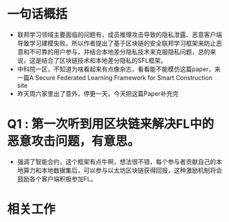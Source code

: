 # 一句话概括
- 联邦学习领域主要面临的问题有，成员推理攻击导致的隐私泄露、恶意客户端导致学习建模失败，所以作者提出了基于区块链的安全联邦学习框架来防止恶意和不可靠的用户参与，并结合本地差分隐私技术来克服隐私问题，总的来说，这是结合了区块链技术和本地差分隐私的SFL框架。
- 中科院一区，不知道为啥看起来有点像杂志，看看能不能模仿这篇paper，来一篇A Secure Federated Learning Framework for Smart Construction site
- 昨天周六家里出了意外，停更一天，今天把这篇Paper补充完

# Q1 : 第一次听到用区块链来解决FL中的恶意攻击问题，有意思。
- 强调了智能合约，这个框架有点牛啊，想法很不错，每个参与者贡献自己的本地算力和本地数据集后，可以参与以太坊区块链获得回报，这种激励机制将会鼓励各个客户端积极参加FL。

# 相关工作